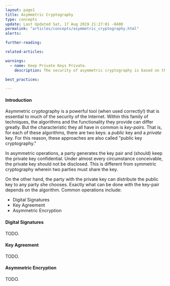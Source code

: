 ```yaml
---
layout: page1
title: Asymmetric Cryptography
type: concepts
update: Last Updated Sat, 17 Aug 2019 21:27:01 -0400
permalink: "articles/concepts/asymmetric_cryptography.html"
alerts:

further-reading:

related-articles:

warnings:
  - name: Keep Private Keys Private.
    description: The security of asymmetric cryptography is based on the private key never being disclosed. They must be secured and protected with the greatest care.

best_practices:

---
```


#### Introduction

Asymmetric cryptography is a powerful tool (when used correctly!) that is essential to much of the security of the Internet. Within this family of techniques, the algorithms and the functionality they provide can differ greatly. But the characteristic they all have in common is _key-pairs_. That is, for each of these algorithms, there are two keys: a _public_ key and a _private_ key. For this reason, these approaches are also called "public key cryptography."

In asymmetric operations, a party generates the key pair and (should) keep the private key confidential. Under almost every circumstance conceivable, the private key should not be disclosed. This is different from symmetric cryptography wherein two parties must share the key.

On the other hand, the party with the private key can distribute the public key to any party she chooses. Exactly what can be done with the key-pair depends on the algorithm. Common operations include:

* Digital Signatures
* Key Agreement
* Asymmetric Encryption

#### Digital Signatures

TODO.

#### Key Agreement

TODO.

#### Asymmetric Encryption
TODO.
